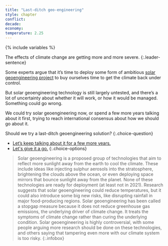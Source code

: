```yaml
---
title: "Last-ditch geo-engineering"
style: chapter
conflict: 
decade: 
economy: 
temperature: 2.25
---
```


{% include variables %}

The effects of climate change are getting more and more severe. 
{:.leader-sentence}

Some experts argue that it’s time to deploy some form of ambitious [solar geoengineering project](#infobox) to buy ourselves time to get the climate back under control.

But solar geoengineering technology is still largely untested, and there’s a lot of uncertainty about whether it will work, or how it would be managed. Something could go wrong.

We could try solar geoengineering now, or spend a few more years talking about it first, trying to reach international consensus about how we should go about it.

Should we try a last-ditch geoengineering solution?
{:.choice-question} 

- [Let’s keep talking about it for a few more years.](chapter_stalling.html)
- [Let's give it a go.](chapter_geo-engineering-attempt.html)
{:.choice-options}

> Solar geoengineering is a proposed group of technologies that aim to reflect more sunlight away from the earth to cool the climate. These include ideas like injecting sulphur aerosols into the stratosphere, brightening the clouds above the ocean, or even deploying space mirrors that bounce sunlight away from the planet. None of these technologies are ready for deployment (at least not in 2021). Research suggests that solar geoengineering could reduce temperatures, but it could also introduce some big new risks, like disrupting rainfall in major food-producing regions. Solar geoengineering has been called a stopgap measure because it does not reduce greenhouse gas emissions, the underlying driver of climate change. It treats the symptoms of climate change rather than curing the underlying condition. Solar geoengineering is highly controversial, with some people arguing more research should be done on these technologies, and others saying that tampering even more with our climate system is too risky.
{:.infobox}

